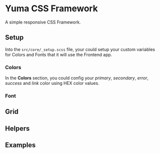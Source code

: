 # Yuma CSS Framework
A simple responsive CSS Framework.
## Setup
Into the `src/core/_setup.scss` file, your could setup your custom variables for Colors and Fonts that it will use the Frontend app.

### Colors
In the **Colors** section, you could config your *primary*, *secondary*, *error*, *success* and *link* color using HEX color values.

### Font
## Grid
## Helpers
## Examples
